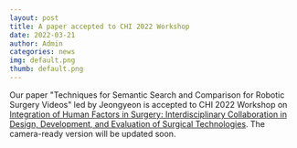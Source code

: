 ```yaml
---
layout: post
title: A paper accepted to CHI 2022 Workshop
date: 2022-03-21
author: Admin
categories: news
img: default.png
thumb: default.png
---
```


Our paper "Techniques for Semantic Search and Comparison for Robotic Surgery Videos" led by Jeongyeon is accepted to CHI 2022 Workshop on [Integration of Human Factors in Surgery: Interdisciplinary Collaboration in Design, Development, and Evaluation of Surgical Technologies](https://turtle2007.github.io/CHI22-ihfs/). The camera-ready version will be updated soon.

